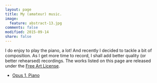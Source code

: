 ```yaml
---
layout: page
title: My (amateur) music.
image:
  feature: abstract-13.jpg
comments: false
modified: 2015-09-14
share: false
---
```


I do enjoy to play the piano, a lot! And recently I decided to tackle a bit of
composition. As I get more time to record, I shall add better quality 
(or better rehearsed) recordings. The works listed on this page
are released under the [Free Art License](http://artlibre.org/licence/lal/en/).

- [Opus 1, Piano](/music/Op1.pdf)
